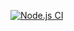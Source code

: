 [![Node.js CI](https://github.com/080100khanyisani/Back-end-Unit-Testing/actions/workflows/node.js.yml/badge.svg)](https://github.com/080100khanyisani/Back-end-Unit-Testing/actions/workflows/node.js.yml)
